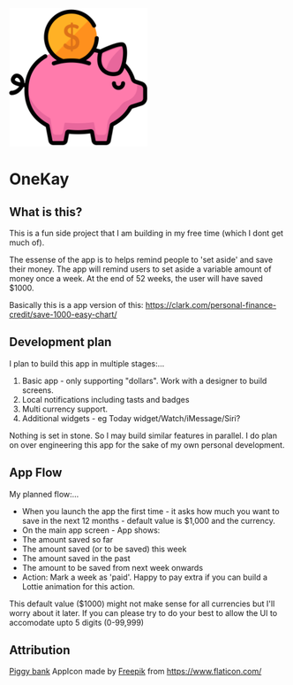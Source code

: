 <img alt="Piggy Bank" src="money.svg" width="250">

# OneKay
## What is this?
This is a fun side project that I am building in my free time (which I dont get much of).

The essense of the app is to helps remind people to 'set aside' and save their money. The app will remind users to set aside a variable amount of money once a week. At the end of 52 weeks, the user will have saved $1000.

Basically this is a app version of this: https://clark.com/personal-finance-credit/save-1000-easy-chart/

## Development plan

I plan to build this app in multiple stages:...
1. Basic app - only supporting "dollars". Work with a designer to build screens.
2. Local notifications including tasts and badges
3. Multi currency support.
4. Additional widgets - eg Today widget/Watch/iMessage/Siri?

Nothing is set in stone. So I may build similar features in parallel. I do plan on over engineering this app for the sake of my own personal development.

## App Flow
My planned flow:...

- When you launch the app the first time - it asks how much you want to save in the next 12 months - default value is $1,000 and the currency.
- On the main app screen - App shows:
 - The amount saved so far
 - The amount saved (or to be saved) this week
 - The amount saved in the past
 - The amount to be saved from next week onwards
 - Action: Mark a week as 'paid'. Happy to pay extra if you can build a Lottie animation for this action.

This default value ($1000) might not make sense for all currencies but I'll worry about it later. If you can please try to do your best to allow the UI to accomodate upto 5 digits (0-99,999)

## Attribution
[Piggy bank](https://www.flaticon.com/free-icon/piggy-bank_584052) AppIcon made by [Freepik](http://www.freepik.com/) from https://www.flaticon.com/
